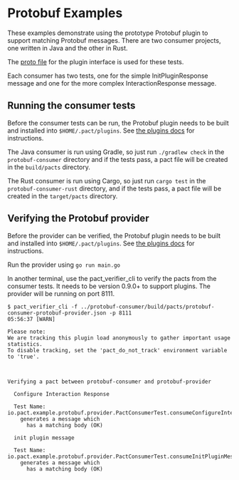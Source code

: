 # Protobuf Examples

These examples demonstrate using the prototype Protobuf plugin to support matching Protobuf messages. 
There are two consumer projects, one written in Java and the other in Rust.

The [proto file](../../proto/plugin.proto) for the plugin interface is used for these tests.  

Each consumer has two tests, one for the simple InitPluginResponse message and one for the more complex
InteractionResponse message.

## Running the consumer tests

Before the consumer tests can be run, the Protobuf plugin needs to be built and installed into `$HOME/.pact/plugins`.
See [the plugins docs](../../plugins/protobuf/README.md) for instructions.

The Java consumer is run using Gradle, so just run `./gradlew check` in the `protobuf-consumer` directory and 
if the tests pass, a pact file will be created in the `build/pacts` directory.

The Rust consumer is run using Cargo, so just run `cargo test` in the `protobuf-consumer-rust` directory, and 
if the tests pass, a pact file will be created in the `target/pacts` directory.

## Verifying the Protobuf provider

Before the provider can be verified, the Protobuf plugin needs to be built and installed into `$HOME/.pact/plugins`.
See [the plugins docs](../../plugins/protobuf/README.md) for instructions.

Run the provider using `go run main.go`

In another terminal, use the pact_verifier_cli to verify the pacts from the consumer tests. It needs to be
version 0.9.0+ to support plugins. The provider will be running on port 8111.

```
$ pact_verifier_cli -f ../protobuf-consumer/build/pacts/protobuf-consumer-protobuf-provider.json -p 8111
05:56:37 [WARN] 

Please note:
We are tracking this plugin load anonymously to gather important usage statistics.
To disable tracking, set the 'pact_do_not_track' environment variable to 'true'.



Verifying a pact between protobuf-consumer and protobuf-provider

  Configure Interaction Response

  Test Name: io.pact.example.protobuf.provider.PactConsumerTest.consumeConfigureInteractionResponseMessage(AsynchronousMessage)
    generates a message which
      has a matching body (OK)

  init plugin message

  Test Name: io.pact.example.protobuf.provider.PactConsumerTest.consumeInitPluginMessage(AsynchronousMessage)
    generates a message which
      has a matching body (OK)


```
